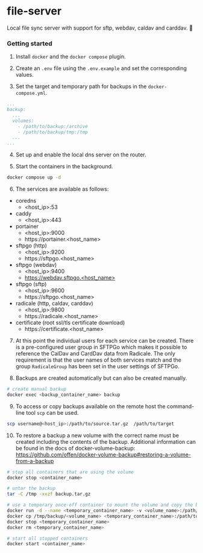 # file-server

Local file sync server with support for sftp, webdav, caldav and carddav. 📁

### Getting started

1. Install `docker` and the `docker compose` plugin.

2. Create an `.env` file using the `.env.example` and set the corresponding values.

3. Set the target and temporary path for backups in the `docker-compose.yml`.

```yml
...
backup:
  ...
  volumes:
    - /path/to/backup:/archive
    - /path/to/backup/tmp:/tmp
  ...
...
```

4. Set up and enable the local dns server on the router.

5. Start the containers in the background.

```bash
docker compose up -d
```

6. The services are available as follows:

- coredns
  - <host_ip>:53
- caddy
  - <host_ip>:443
- portainer
  - <host_ip>:9000
  - https://portainer.<host_name>
- sftpgo (http)
  - <host_ip>:9200
  - https://sftpgo.<host_name>
- sftpgo (webdav)
  - <host_ip>:9400
  - https://webdav.sftpgo.<host_name>
- sftpgo (sftp)
  - <host_ip>:9600
  - https://sftpgo.<host_name>
- radicale (http, caldav, carddav)
  - <host_ip>:9800
  - https://radicale.<host_name>
- certificate (root ssl/tls certificate download)
  - https://certificate.<host_name>

7. At this point the individual users for each service can be created. There is a pre-configured user group in SFTPGo which makes it possible to reference the CalDav and CardDav data from Radicale. The only requirement is that the user names of both services match and the group `RadicaleGroup` has been set in the user settings of SFTPGo.

8. Backups are created automatically but can also be created manually.

```bash
# create manual backup
docker exec <backup_container_name> backup
```

9. To access or copy backups available on the remote host the command-line tool `scp` can be used.

```bash
scp username@<host_ip>:/path/to/source.tar.gz  /path/to/target
```

10. To restore a backup a new volume with the correct name must be created including the contents of the backup. Additional information can be found in the docs of docker-volume-backup: https://github.com/offen/docker-volume-backup#restoring-a-volume-from-a-backup

```bash
# stop all containers that are using the volume
docker stop <container_name>

# untar the backup
tar -C /tmp -xvzf backup.tar.gz

# use a temporary once-off container to mount the volume and copy the backup
docker run -d --name <temporary_container_name> -v <volume_name>:/path/to/mount alpine
docker cp /tmp/backup/<volume_name> <temporary_container_name>:/path/to/mount
docker stop <temporary_container_name>
docker rm <temporary_container_name>

# start all stopped containers
docker start <container_name>
```
